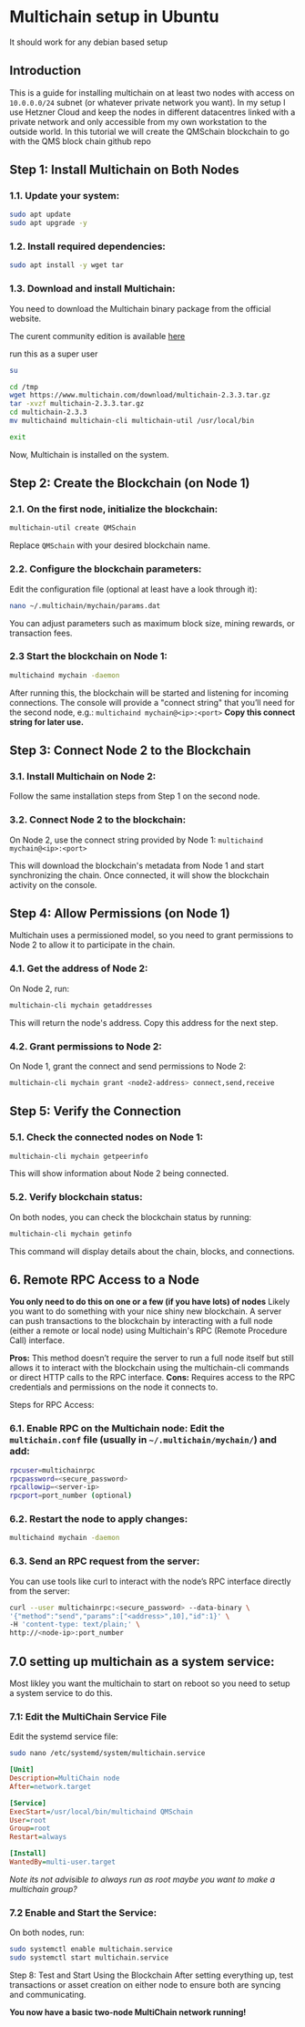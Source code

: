 # Multichain setup in Ubuntu
It should work for any debian based setup

## Introduction
This is a guide for installing multichain on at least two nodes with access on `10.0.0.0/24` subnet (or whatever private network you want).
In my setup I use Hetzner Cloud and keep the nodes in different datacentres linked with a private network and only accessible from my own workstation to the outside world.
In this tutorial we will create the QMSchain blockchain to go with the QMS block chain github repo

## Step 1: Install Multichain on Both Nodes
### 1.1. Update your system:
```bash
sudo apt update
sudo apt upgrade -y
```

### 1.2. Install required dependencies:
```bash
sudo apt install -y wget tar
```

### 1.3. Download and install Multichain:
You need to download the Multichain binary package from the official website.

The curent community edition is available [here](https://www.multichain.com/download-community/)

run this as a super user
``` bash
su
```

```bash
cd /tmp
wget https://www.multichain.com/download/multichain-2.3.3.tar.gz
tar -xvzf multichain-2.3.3.tar.gz
cd multichain-2.3.3
mv multichaind multichain-cli multichain-util /usr/local/bin
```

```bash
exit
```

Now, Multichain is installed on the system.

## Step 2: Create the Blockchain (on Node 1)
### 2.1. On the first node, initialize the blockchain:
```bash
multichain-util create QMSchain
```
Replace `QMSchain` with your desired blockchain name.

### 2.2. Configure the blockchain parameters:
Edit the configuration file (optional at least have a look through it):

```bash
nano ~/.multichain/mychain/params.dat
```

You can adjust parameters such as maximum block size, mining rewards, or transaction fees.

### 2.3 Start the blockchain on Node 1:

```bash
multichaind mychain -daemon
````

After running this, the blockchain will be started and listening for incoming connections. The console will provide a "connect string" that you’ll need for the second node, e.g.: `multichaind mychain@<ip>:<port>` **Copy this connect string for later use.**

## Step 3: Connect Node 2 to the Blockchain
### 3.1. Install Multichain on Node 2:

Follow the same installation steps from Step 1 on the second node.

### 3.2. Connect Node 2 to the blockchain:
On Node 2, use the connect string provided by Node 1: `multichaind mychain@<ip>:<port>`

This will download the blockchain's metadata from Node 1 and start synchronizing the chain. Once connected, it will show the blockchain activity on the console.

## Step 4: Allow Permissions (on Node 1)
Multichain uses a permissioned model, so you need to grant permissions to Node 2 to allow it to participate in the chain.

### 4.1. Get the address of Node 2:

On Node 2, run:
```bash
multichain-cli mychain getaddresses
```
This will return the node's address. Copy this address for the next step.

### 4.2. Grant permissions to Node 2:

On Node 1, grant the connect and send permissions to Node 2:
```bash
multichain-cli mychain grant <node2-address> connect,send,receive
```

## Step 5: Verify the Connection
### 5.1. Check the connected nodes on Node 1:
```bash
multichain-cli mychain getpeerinfo
```
This will show information about Node 2 being connected.

### 5.2. Verify blockchain status:
On both nodes, you can check the blockchain status by running:
```bash
multichain-cli mychain getinfo
```
This command will display details about the chain, blocks, and connections.

## 6. Remote RPC Access to a Node
**You only need to do this on one or a few (if you have lots) of nodes**
Likely you want to do something with your nice shiny new blockchain.
A server can push transactions to the blockchain by interacting with a full node (either a remote or local node) using Multichain's RPC (Remote Procedure Call) interface.

**Pros:** This method doesn’t require the server to run a full node itself but still allows it to interact with the blockchain using the multichain-cli commands or direct HTTP calls to the RPC interface.
**Cons:** Requires access to the RPC credentials and permissions on the node it connects to.

Steps for RPC Access:

### 6.1. Enable RPC on the Multichain node: Edit the `multichain.conf` file (usually in `~/.multichain/mychain/`) and add:

```bash
rpcuser=multichainrpc
rpcpassword=<secure_password>
rpcallowip=<server-ip>
rpcport=port_number (optional)
```

### 6.2. Restart the node to apply changes:
```bash
multichaind mychain -daemon
```

### 6.3. Send an RPC request from the server: 
You can use tools like curl to interact with the node’s RPC interface directly from the server:
```bash
curl --user multichainrpc:<secure_password> --data-binary \
'{"method":"send","params":["<address>",10],"id":1}' \
-H 'content-type: text/plain;' \
http://<node-ip>:port_number
```

## 7.0 setting up multichain as a system service:
Most likley you want the multichain to start on reboot so you need to setup a system service to do this. 

### 7.1: Edit the MultiChain Service File
Edit the systemd service file:

```bash
sudo nano /etc/systemd/system/multichain.service
```

```ini
[Unit]
Description=MultiChain node
After=network.target

[Service]
ExecStart=/usr/local/bin/multichaind QMSchain
User=root
Group=root
Restart=always

[Install]
WantedBy=multi-user.target
```

*Note its not advisible to always run as root maybe you want to make a multichain group?*

### 7.2 Enable and Start the Service:

On both nodes, run:
```bash
sudo systemctl enable multichain.service
sudo systemctl start multichain.service
```

Step 8: Test and Start Using the Blockchain
After setting everything up, test transactions or asset creation on either node to ensure both are syncing and communicating.

**You now have a basic two-node MultiChain network running!**


